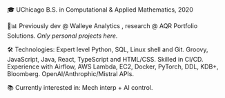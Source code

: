 🎓 UChicago B.S. in Computational & Applied Mathematics, 2020

💼📊 Previously dev @ Walleye Analytics , research @ AQR Portfolio Solutions. *Only personal projects here.*

🛠️ Technologies: Expert level Python, SQL, Linux shell and Git. Groovy, JavaScript, Java, React, TypeScript and HTML/CSS. Skilled in CI/CD. Experience with Airflow, AWS Lambda, EC2, Docker, PyTorch, DDL, KDB+, Bloomberg. OpenAI/Anthrophic/Mistral APIs. 

📚 Currently interested in: Mech interp + AI control.

